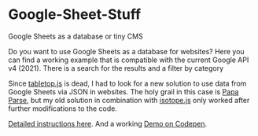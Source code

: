 # Google-Sheet-Stuff
Google Sheets as a database or tiny CMS

Do you want to use Google Sheets as a database for websites? 
Here you can find a working example that is compatible with the current Google API v4 (2021). 
There is a search for the results and a filter by category

Since <a href="https://github.com/jsoma/tabletop">tabletop.js</a> is dead, I had to look for a new solution to use data from Google Sheets via JSON in websites. 
The holy grail in this case is <a href="https://www.papaparse.com">Papa Parse</a>, but my old solution in combination with <a href="https://isotope.metafizzy.co">isotope.js</a> only worked after further modifications to the code.

<a href="https://frankbueltge.de/en/google-sheets-as-database-or-tiny-cms/">Detailed instructions here</a>.
And a working <a href="https://codepen.io/aenk/pen/RwgPXKd">Demo on Codepen</a>.
